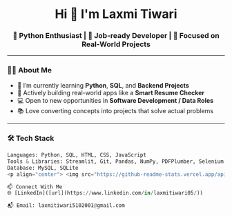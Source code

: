 <h1 align="center">Hi 👋 I'm Laxmi Tiwari</h1>
<h3 align="center">🚀 Python Enthusiast | 💼 Job-ready Developer | 🎯 Focused on Real-World Projects</h3>

---

### 👩‍💻 About Me
- 🌱 I’m currently learning **Python**, **SQL**, and **Backend Projects**
- 🎯 Actively building real-world apps like a **Smart Resume Checker**
- 💻 Open to new opportunities in **Software Development / Data Roles**
- 📚 Love converting concepts into projects that solve actual problems

---

### 🛠️ Tech Stack
```python
Languages: Python, SQL, HTML, CSS, JavaScript  
Tools & Libraries: Streamlit, Git, Pandas, NumPy, PDFPlumber, Selenium  
Database: MySQL, SQLite  
<p align="center"> <img src="https://github-readme-stats.vercel.app/api?username=laxmitiwari05&show_icons=true&theme=tokyonight" alt="Laxmi's GitHub stats" width="60%"/> </p>

📫 Connect With Me
🌐 [LinkedIn]([url](https://www.linkedin.com/in/laxmitiwari05/))

📬 Email: laxmitiwari5102001@gmail.com
